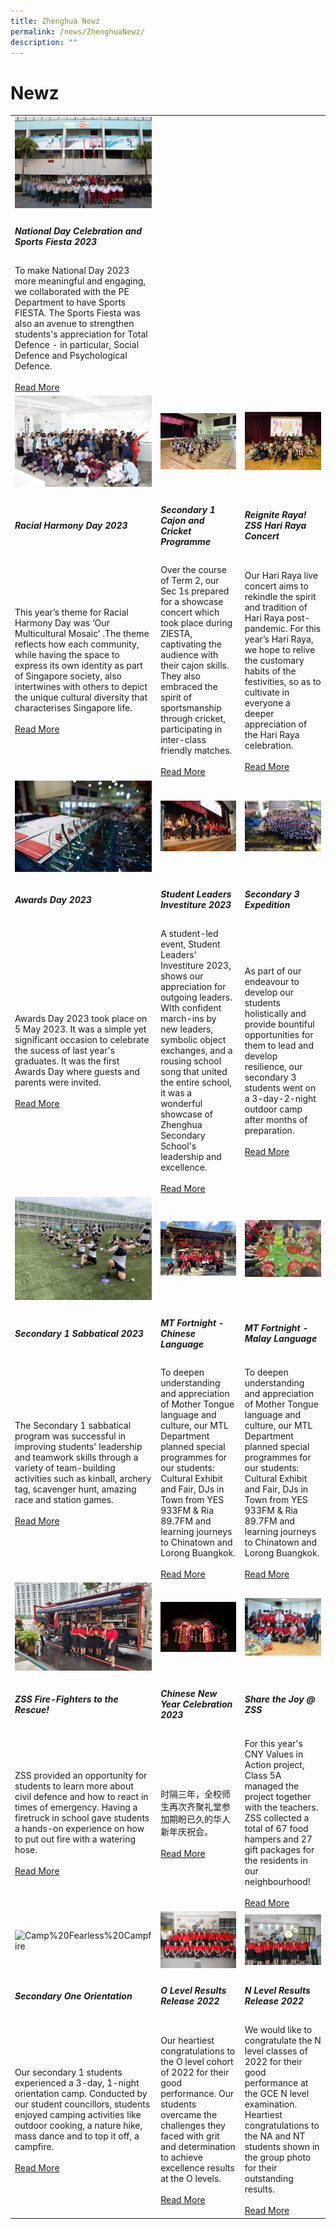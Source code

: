 ```yaml
---
title: Zhenghua Newz
permalink: /news/ZhenghuaNewz/
description: ""
---
```

# Newz
<table>
  <tbody>
		<tr>
    <td width="33%"><img src="/images/nationalday1.png" alt="National Day 2023"></td>
    <td width="33%"></td>
    <td width="33%"></td>
  </tr>
  <tr>
    <td>
      <h5>National Day Celebration and Sports Fiesta 2023</h5>
    </td>
    <td>
      <h5></h5>
    </td>
    <td>
       <h5></h5>
    </td>
  </tr>
  <tr>
    <td>To make National Day 2023 more meaningful and engaging, we collaborated with the PE Department to have Sports FIESTA. The Sports Fiesta was also an avenue to strengthen students's appreciation for Total Defence - in particular, Social Defence and Psychological Defence. <br> <br>
      <a href="/nationaldaycelebration2023/">Read More</a>
    </td>
    <td><br> <br>
      <a href=""></a>
    </td>
    <td><br> <br>
      <a href=""></a>
    </td>
  </tr>
		<tr>
    <td width="33%"><img src="/images/rhd2302.jpg" alt="Racial Harmony Day"></td>
    <td width="33%"><img src="/images/ziestasec103.jpg" alt="Sec 1 Cajon and Cricket"></td>
    <td width="33%"><img src="/images/raya2301.jpg" alt="Reignite Raya ZSS"></td>
  </tr>
  <tr>
    <td>
      <h5>Racial Harmony Day 2023</h5>
    </td>
    <td>
      <h5>Secondary 1 Cajon and Cricket Programme</h5>
    </td>
    <td>
       <h5>Reignite Raya! ZSS Hari Raya Concert</h5>
    </td>
  </tr>
  <tr>
    <td>This year’s theme for Racial Harmony Day was ‘Our Multicultural Mosaic’ .The theme reflects how each community, while having the space to express its own identity as part of Singapore society, also intertwines with others to depict the unique cultural diversity that characterises Singapore life. <br> <br>
      <a href="/rhd2023/">Read More</a>
    </td>
    <td>Over the course of Term 2, our Sec 1s prepared for a showcase concert which took place during ZIESTA, captivating the audience with their cajon skills. They also embraced the spirit of sportsmanship through cricket, participating in inter-class friendly matches.<br> <br>
      <a href="/ziesta2023/">Read More</a>
    </td>
    <td>Our Hari Raya live concert aims to rekindle the spirit and tradition of Hari Raya post-pandemic. For this year’s Hari Raya, we hope to relive the customary habits of the festivities, so as to cultivate in everyone a deeper appreciation of the Hari Raya celebration.<br> <br>
      <a href="/hariraya2023/">Read More</a>
    </td>
  </tr>
		<tr>
    <td width="33%"><img src="/images/ad2023main.jpg" alt="Student Leaders Investiture"></td>
    <td width="33%"><img src="/images/slinvest202300.jpg" alt="Student Leaders Investiture"></td>
    <td width="33%"><img src="/images/sec3exp1.jpg" alt="MT Fortnight"></td>
  </tr>
  <tr>
    <td>
      <h5>Awards Day 2023</h5>
    </td>
    <td>
      <h5>Student Leaders Investiture 2023</h5>
    </td>
    <td>
       <h5>Secondary 3 Expedition</h5>
    </td>
  </tr>
  <tr>
    <td>Awards Day 2023 took place on 5 May 2023. It was a simple yet significant occasion to celebrate the sucess of last year's graduates. It was the first Awards Day where guests and parents were invited.<br> <br>
      <a href="/awardsday2023/">Read More</a>
    </td>
    <td>A student-led event, Student Leaders' Investiture 2023, shows our appreciation for outgoing leaders. WIth confident march-ins by new leaders, symbolic object exchanges, and a rousing school song that united the entire school, it was a wonderful showcase of Zhenghua Secondary School's leadership and excellence.<br> <br>
      <a href="/slinvest2023/">Read More</a>
    </td>
    <td>As part of our endeavour to develop our students holistically and provide bountiful opportunities for them to lead and develop resilience, our secondary 3 students went on a 3-day-2-night outdoor camp after months of preparation.<br> <br>
      <a href="/sec3expedition2023/">Read More</a>
    </td>
  </tr>
		<tr>
    <td width="33%"><img src="/images/sec1sab4.jpg" alt="MT Fortnight"></td>
    <td width="33%"><img src="/images/mainpic.jpg" alt="MT Fortnight"></td>
    <td width="33%"><img src="/images/mtfortnightmlmainpic.jpg" alt="MT Fortnight"></td>
  </tr>
  <tr>
    <td>
    <h5>Secondary 1 Sabbatical 2023</h5>
    </td>
    <td>
      <h5>MT Fortnight - Chinese Language</h5>
    </td>
    <td><h5>MT Fortnight - Malay Language</h5>
    </td>
  </tr>
  <tr>
    <td>The Secondary 1 sabbatical program was successful in improving students' leadership and teamwork skills through a variety of team-building activities such as kinball, archery tag, scavenger hunt, amazing race and station games.<br>
      <br>
      <a href="/zhenghua-newz/nav/sec-1-sab/">Read More</a>
    </td>
    <td>To deepen understanding and appreciation of Mother Tongue language and culture, our MTL Department planned special programmes for our students: Cultural Exhibit and Fair, DJs in Town from YES 933FM &amp; Ria 89.7FM and learning journeys to Chinatown and Lorong Buangkok.<br> <br>
      <a href="/mtfortnightcl2023/">Read More</a>
    </td>
    <td>To deepen understanding and appreciation of Mother Tongue language and culture, our MTL Department planned special programmes for our students: Cultural Exhibit and Fair, DJs in Town from YES 933FM &amp; Ria 89.7FM and learning journeys to Chinatown and Lorong Buangkok.<br>
      <br>
      <a href="/mtfortnightml2023/">Read More</a>
    </td>
  </tr>
  <tr>
    <td width="33%"><img src="/images/TD1.jpg" alt="TotalDefence"></td>
    <td width="33%"><img src="/images/CNY1.jpg" alt="CNY1"></td>
    <td width="33%"><img src="/images/sharethejoy%20mainpic.jpg" alt="sharethejoy%20mainpic"></td>
  </tr>
  <tr>
    <td>
     <h5>ZSS Fire-Fighters to the Rescue!</h5>
    </td>
    <td>
       <h5>Chinese New Year Celebration 2023</h5>
		</td>
    <td>
		<h5>Share the Joy @ ZSS</h5>
		</td>
  </tr>
  <tr>
    <td>
    ZSS provided an opportunity for students to learn more about civil defence and how to react in times of emergency. Having a firetruck in school gave students a hands-on experience on how to put out fire with a watering hose.<br> <br>
      <a href="/totaldefence2023/">Read More</a>
    </td>
    <td>
      时隔三年，全校师生再次齐聚礼堂参加期盼已久的华人新年庆祝会。<br>
      <br>
      <a href="/cny2023/">Read More</a>
    </td>
    <td>
  For this year's CNY Values in Action project, Class 5A managed the project together with the teachers. ZSS collected a total of 67 food hampers and 27 gift packages for the residents in our neighbourhood!<br>
      <br>
      <a href="/sharethejoyzss/">Read More</a>
		</td>
  </tr>
		  <tr>
    <td width="33%"><img src="/images/Camp%20Fearless%20Campfire.jpeg" alt="Camp%20Fearless%20Campfire"></td>
    <td width="33%"><img src="/images/P1011262.jpg" alt="P1011262"></td>
    <td width="33%"><img src="/images/2022NLEVELRESULSTSRELEASE.jpg" alt="2022NLEVELRESULSTSRELEASE"></td>
  </tr>
		 <tr>
    <td>
		<h5>Secondary One Orientation</h5>
    </td>
    <td>
			 <h5>O Level Results Release 2022</h5>
		</td>
    <td>
			<h5>N Level Results Release 2022</h5>
		</td>
  </tr>
  <tr>
    <td>
			       Our secondary 1 students experienced a 3-day, 1-night orientation camp. Conducted by our student councillors, students enjoyed camping activities like outdoor cooking, a nature hike, mass dance and to top it off, a campfire.<br>
      <br>
      <a href="/CampFearless2023/">Read More</a>
		</td>
    <td>
			 Our heartiest congratulations to the O level cohort of 2022 for their good performance. Our students overcame the challenges they faced with grit and determination to achieve excellence results at the O levels.<br>
      <br>
      <a href="/achievements/Academic-Achievements/permalink/">Read More</a>
		</td>
    <td>
							  We would like to congratulate the N level classes of 2022 for their good performance at the GCE N level examination. Heartiest congratulations to the NA and NT students shown in the group photo for their outstanding results.<br>
      <br>
      <a href="/achievements/Academic-Achievements/2022-N-Level-Examination-Results/">Read More</a>
		</td>
  </tr>
</tbody></table>